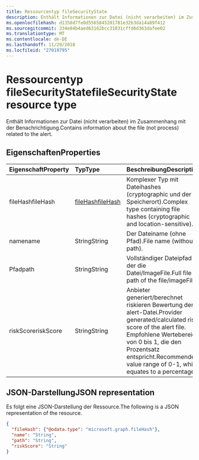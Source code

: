 ```yaml
---
title: Ressourcentyp fileSecurityState
description: Enthält Informationen zur Datei (nicht verarbeiten) im Zusammenhang mit der Benachrichtigung.
ms.openlocfilehash: d1358d7fe0d5565845201781e32b3da14a89f412
ms.sourcegitcommit: 334e84b4aed63162bcc31831cffd6d363dafee02
ms.translationtype: MT
ms.contentlocale: de-DE
ms.lasthandoff: 11/29/2018
ms.locfileid: "27019795"
---
```

# <a name="filesecuritystate-resource-type"></a><span data-ttu-id="b17c1-103">Ressourcentyp fileSecurityState</span><span class="sxs-lookup"><span data-stu-id="b17c1-103">fileSecurityState resource type</span></span>

<span data-ttu-id="b17c1-104">Enthält Informationen zur Datei (nicht verarbeiten) im Zusammenhang mit der Benachrichtigung.</span><span class="sxs-lookup"><span data-stu-id="b17c1-104">Contains information about the file (not process) related to the alert.</span></span>

## <a name="properties"></a><span data-ttu-id="b17c1-105">Eigenschaften</span><span class="sxs-lookup"><span data-stu-id="b17c1-105">Properties</span></span>

| <span data-ttu-id="b17c1-106">Eigenschaft</span><span class="sxs-lookup"><span data-stu-id="b17c1-106">Property</span></span>   | <span data-ttu-id="b17c1-107">Typ</span><span class="sxs-lookup"><span data-stu-id="b17c1-107">Type</span></span>|<span data-ttu-id="b17c1-108">Beschreibung</span><span class="sxs-lookup"><span data-stu-id="b17c1-108">Description</span></span>|
|:---------------|:--------|:----------|
|<span data-ttu-id="b17c1-109">fileHash</span><span class="sxs-lookup"><span data-stu-id="b17c1-109">fileHash</span></span>|[<span data-ttu-id="b17c1-110">fileHash</span><span class="sxs-lookup"><span data-stu-id="b17c1-110">fileHash</span></span>](filehash.md)|<span data-ttu-id="b17c1-111">Komplexer Typ mit Dateihashes (cryptographic und der Speicherort).</span><span class="sxs-lookup"><span data-stu-id="b17c1-111">Complex type containing file hashes (cryptographic and location-sensitive).</span></span>|
|<span data-ttu-id="b17c1-112">name</span><span class="sxs-lookup"><span data-stu-id="b17c1-112">name</span></span>|<span data-ttu-id="b17c1-113">String</span><span class="sxs-lookup"><span data-stu-id="b17c1-113">String</span></span>|<span data-ttu-id="b17c1-114">Der Dateiname (ohne Pfad).</span><span class="sxs-lookup"><span data-stu-id="b17c1-114">File name (without path).</span></span>|
|<span data-ttu-id="b17c1-115">Pfad</span><span class="sxs-lookup"><span data-stu-id="b17c1-115">path</span></span>|<span data-ttu-id="b17c1-116">String</span><span class="sxs-lookup"><span data-stu-id="b17c1-116">String</span></span>|<span data-ttu-id="b17c1-117">Vollständiger Dateipfad der die Datei/ImageFile.</span><span class="sxs-lookup"><span data-stu-id="b17c1-117">Full file path of the file/imageFile.</span></span>|
|<span data-ttu-id="b17c1-118">riskScore</span><span class="sxs-lookup"><span data-stu-id="b17c1-118">riskScore</span></span>|<span data-ttu-id="b17c1-119">String</span><span class="sxs-lookup"><span data-stu-id="b17c1-119">String</span></span>|<span data-ttu-id="b17c1-120">Anbieter generiert/berechnet riskieren Bewertung der alert-Datei.</span><span class="sxs-lookup"><span data-stu-id="b17c1-120">Provider generated/calculated risk score of the alert file.</span></span> <span data-ttu-id="b17c1-121">Empfohlene Wertebereich von 0 bis 1, die den Prozentsatz entspricht.</span><span class="sxs-lookup"><span data-stu-id="b17c1-121">Recommended value range of 0-1, which equates to a percentage.</span></span>|

## <a name="json-representation"></a><span data-ttu-id="b17c1-122">JSON-Darstellung</span><span class="sxs-lookup"><span data-stu-id="b17c1-122">JSON representation</span></span>

<span data-ttu-id="b17c1-123">Es folgt eine JSON-Darstellung der Ressource.</span><span class="sxs-lookup"><span data-stu-id="b17c1-123">The following is a JSON representation of the resource.</span></span>

<!-- {
  "blockType": "resource",
  "optionalProperties": [

  ],
  "@odata.type": "microsoft.graph.fileSecurityState"
}-->

```json
{
  "fileHash": {"@odata.type": "microsoft.graph.fileHash"},
  "name": "String",
  "path": "String",
  "riskScore": "String"
}

```

<!-- uuid: 8fcb5dbc-d5aa-4681-8e31-b001d5168d79
2015-10-25 14:57:30 UTC -->
<!-- {
  "type": "#page.annotation",
  "description": "fileSecurityState resource",
  "keywords": "",
  "section": "documentation",
  "tocPath": ""
}-->